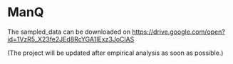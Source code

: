 # ManQ

The sampled_data can be downloaded on https://drive.google.com/open?id=1VzR5_X23fe2JEd8RcYGA1IExz3JoClAS

(The project will be updated after empirical analysis as soon as possible.)
